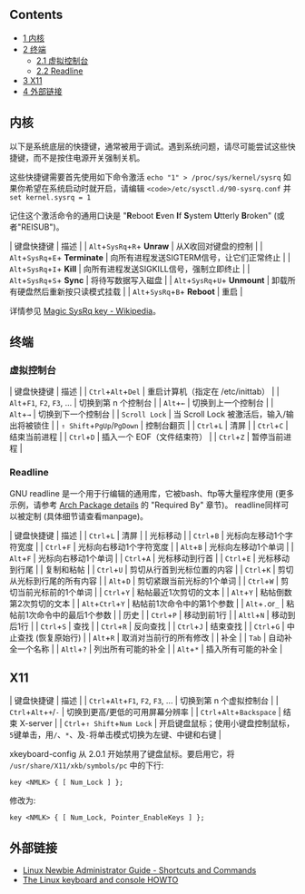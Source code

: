 ## Contents

*   [1 内核](#.E5.86.85.E6.A0.B8)
*   [2 终端](#.E7.BB.88.E7.AB.AF)
    *   [2.1 虚拟控制台](#.E8.99.9A.E6.8B.9F.E6.8E.A7.E5.88.B6.E5.8F.B0)
    *   [2.2 Readline](#Readline)
*   [3 X11](#X11)
*   [4 外部链接](#.E5.A4.96.E9.83.A8.E9.93.BE.E6.8E.A5)

## 内核

以下是系统底层的快捷键，通常被用于调试。遇到系统问题，请尽可能尝试这些快捷键，而不是按住电源开关强制关机。

这些快捷键需要首先使用如下命令激活 `echo "1" > /proc/sys/kernel/sysrq` 如果你希望在系统启动时就开启，请编辑 `<code>/etc/sysctl.d/90-sysrq.conf`</code> 并 `set kernel.sysrq = 1`

记住这个激活命令的通用口诀是 "**R**eboot **E**ven **I**f **S**ystem **U**tterly **B**roken" (或者"REISUB")。

| 键盘快捷键 | 描述 |
| `Alt`+`SysRq`+`R`+ **Unraw** | 从X收回对键盘的控制 |
| `Alt`+`SysRq`+`E`+ **Terminate** | 向所有进程发送SIGTERM信号，让它们正常终止 |
| `Alt`+`SysRq`+`I`+ **Kill** | 向所有进程发送SIGKILL信号，强制立即终止 |
| `Alt`+`SysRq`+`S`+ **Sync** | 将待写数据写入磁盘 |
| `Alt`+`SysRq`+`U`+ **Unmount** | 卸载所有硬盘然后重新按只读模式挂载 |
| `Alt`+`SysRq`+`B`+ **Reboot** | 重启 |

详情参见 [Magic SysRq key - Wikipedia](https://en.wikipedia.org/wiki/Magic_SysRq_key "wikipedia:Magic SysRq key")。

## 终端

### 虚拟控制台

| 键盘快捷键 | 描述 |
| `Ctrl`+`Alt`+`Del` | 重启计算机（指定在 /etc/inittab） |
| `Alt`+`F1`, `F2`, `F3`, ... | 切换到第 n 个控制台 |
| `Alt`+`←` | 切换到上一个控制台 |
| `Alt`+`→` | 切换到下一个控制台 |
| `Scroll Lock` | 当 Scroll Lock 被激活后，输入/输出将被锁住 |
| `⇑ Shift`+`PgUp`/`PgDown` | 控制台翻页 |
| `Ctrl`+`L` | 清屏 |
| `Ctrl`+`C` | 结束当前进程 |
| `Ctrl`+`D` | 插入一个 EOF（文件结束符） |
| `Ctrl`+`Z` | 暂停当前进程 |

### Readline

GNU readline 是一个用于行编辑的通用库，它被bash、ftp等大量程序使用 (更多示例，请参考 [Arch Package details](https://archlinux.org/packages/core/i686/readline/) 的 "Required By" 章节)。 readline同样可以被定制 (具体细节请查看manpage)。

| 键盘快捷键 | 描述 |
| `Ctrl`+`L` | 清屏 |
| 光标移动 |
| `Ctrl`+`B` | 光标向左移动1个字符宽度 |
| `Ctrl`+`F` | 光标向右移动1个字符宽度 |
| `Alt`+`B` | 光标向左移动1个单词 |
| `Alt`+`F` | 光标向右移动1个单词 |
| `Ctrl`+`A` | 光标移动到行首 |
| `Ctrl`+`E` | 光标移动到行尾 |
| 复制和粘帖 |
| `Ctrl`+`U` | 剪切从行首到光标位置的内容 |
| `Ctrl`+`K` | 剪切从光标到行尾的所有内容 |
| `Alt`+`D` | 剪切紧跟当前光标的1个单词 |
| `Ctrl`+`W` | 剪切当前光标前的1个单词 |
| `Ctrl`+`Y` | 粘帖最近1次剪切的文本 |
| `Alt`+`Y` | 粘帖倒数第2次剪切的文本 |
| `Alt`+`Ctrl`+`Y` | 粘帖前1次命令中的第1个参数 |
| `Alt`+`.`or`_` | 粘帖前1次命令中的最后1个参数 |
| 历史 |
| `Ctrl`+`P` | 移动到前1行 |
| `Altl`+`N` | 移动到后1行 |
| `Ctrl`+`S` | 查找 |
| `Ctrl`+`R` | 反向查找 |
| `Ctrl`+`J` | 结束查找 |
| `Ctrl`+`G` | 中止查找 (恢复原始行) |
| `Alt`+`R` | 取消对当前行的所有修改 |
| 补全 |
| `Tab` | 自动补全一个名称 |
| `Altl`+`?` | 列出所有可能的补全 |
| `Alt`+`*` | 插入所有可能的补全 |

## X11

| 键盘快捷键 | 描述 |
| `Ctrl`+`Alt`+`F1`, `F2`, `F3`, ... | 切换到第 n 个虚拟控制台 |
| `Ctrl`+`Alt`+`+`/`-` | 切换到更高/更低的可用屏幕分辨率 |
| `Ctrl`+`Alt`+`Backspace` | 结束 X-server |
| `Ctrl`+`⇑ Shift`+`Num Lock` | 开启键盘鼠标；使用小键盘控制鼠标，`5`键单击，用`/`、`*`、及`-`将单击模式切换为左键、中键和右键 |

xkeyboard-config 从 2.0.1 开始禁用了键盘鼠标。要启用它，将 `/usr/share/X11/xkb/symbols/pc` 中的下行:

 `key <NMLK> { [ Num_Lock ] }; ` 

修改为:

 `key <NMLK> { [ Num_Lock, Pointer_EnableKeys ] }; ` 

## 外部链接

*   [Linux Newbie Administrator Guide - Shortcuts and Commands](http://linux-newbie.dotsrc.org/html/lnag.html#6.Linux%20Shortcuts%20and%20Commands%7Coutline)
*   [The Linux keyboard and console HOWTO](http://tldp.org/HOWTO/Keyboard-and-Console-HOWTO.html)
